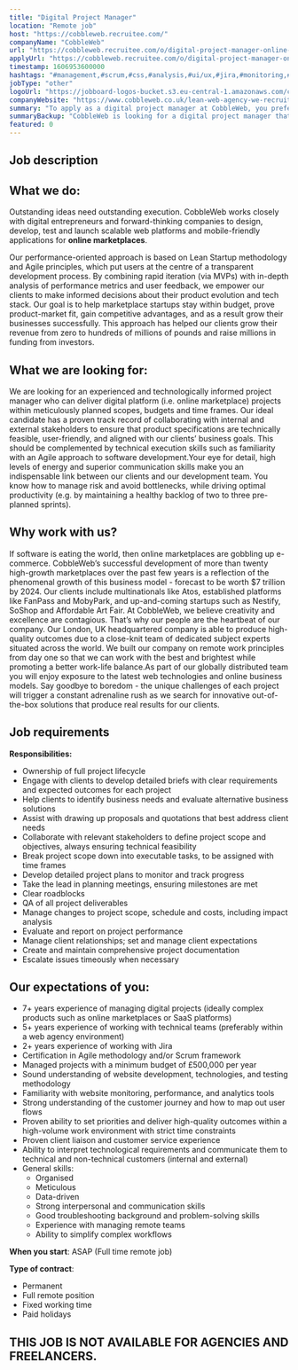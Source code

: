 ```yaml
---
title: "Digital Project Manager"
location: "Remote job"
host: "https://cobbleweb.recruitee.com/"
companyName: "CobbleWeb"
url: "https://cobbleweb.recruitee.com/o/digital-project-manager-online-marketplace-development-remote-role"
applyUrl: "https://cobbleweb.recruitee.com/o/digital-project-manager-online-marketplace-development-remote-role/c/new"
timestamp: 1606953600000
hashtags: "#management,#scrum,#css,#analysis,#ui/ux,#jira,#monitoring,#office,#optimization"
jobType: "other"
logoUrl: "https://jobboard-logos-bucket.s3.eu-central-1.amazonaws.com/cobbleweb"
companyWebsite: "https://www.cobbleweb.co.uk/lean-web-agency-we-recruit/?utm_source=recruitee"
summary: "To apply as a digital project manager at CobbleWeb, you preferably need to have 7+ years experience of managing digital projects."
summaryBackup: "CobbleWeb is looking for a digital project manager that has experience in: #management, #scrum, #css."
featured: 0
---
```


## Job description

## What we do:

Outstanding ideas need outstanding execution. CobbleWeb works closely with digital entrepreneurs and forward-thinking companies to design, develop, test and launch scalable web platforms and mobile-friendly applications for **online marketplaces**.

Our performance-oriented approach is based on Lean Startup methodology and Agile principles, which put users at the centre of a transparent development process. By combining rapid iteration (via MVPs) with in-depth analysis of performance metrics and user feedback, we empower our clients to make informed decisions about their product evolution and tech stack. Our goal is to help marketplace startups stay within budget, prove product-market fit, gain competitive advantages, and as a result grow their businesses successfully. This approach has helped our clients grow their revenue from zero to hundreds of millions of pounds and raise millions in funding from investors.

## What we are looking for:

We are looking for an experienced and technologically informed project manager who can deliver digital platform (i.e. online marketplace) projects within meticulously planned scopes, budgets and time frames. Our ideal candidate has a proven track record of collaborating with internal and external stakeholders to ensure that product specifications are technically feasible, user-friendly, and aligned with our clients’ business goals. This should be complemented by technical execution skills such as familiarity with an Agile approach to software development.Your eye for detail, high levels of energy and superior communication skills make you an indispensable link between our clients and our development team. You know how to manage risk and avoid bottlenecks, while driving optimal productivity (e.g. by maintaining a healthy backlog of two to three pre-planned sprints).

## Why work with us?

If software is eating the world, then online marketplaces are gobbling up e-commerce. CobbleWeb’s successful development of more than twenty high-growth marketplaces over the past few years is a reflection of the phenomenal growth of this business model - forecast to be worth $7 trillion by 2024. Our clients include multinationals like Atos, established platforms like FanPass and MobyPark, and up-and-coming startups such as Nestify, SoShop and Affordable Art Fair. At CobbleWeb, we believe creativity and excellence are contagious. That’s why our people are the heartbeat of our company. Our London, UK headquartered company is able to produce high-quality outcomes due to a close-knit team of dedicated subject experts situated across the world. We built our company on remote work principles from day one so that we can work with the best and brightest while promoting a better work-life balance.As part of our globally distributed team you will enjoy exposure to the latest web technologies and online business models. Say goodbye to boredom - the unique challenges of each project will trigger a constant adrenaline rush as we search for innovative out-of-the-box solutions that produce real results for our clients.

## Job requirements

**Responsibilities:**

*   Ownership of full project lifecycle
*   Engage with clients to develop detailed briefs with clear requirements and expected outcomes for each project
*   Help clients to identify business needs and evaluate alternative business solutions
*   Assist with drawing up proposals and quotations that best address client needs
*   Collaborate with relevant stakeholders to define project scope and objectives, always ensuring technical feasibility
*   Break project scope down into executable tasks, to be assigned with time frames
*   Develop detailed project plans to monitor and track progress
*   Take the lead in planning meetings, ensuring milestones are met
*   Clear roadblocks
*   QA of all project deliverables
*   Manage changes to project scope, schedule and costs, including impact analysis
*   Evaluate and report on project performance
*   Manage client relationships; set and manage client expectations
*   Create and maintain comprehensive project documentation
*   Escalate issues timeously when necessary

## Our expectations of you:

*   7+ years experience of managing digital projects (ideally complex products such as online marketplaces or SaaS platforms)
*   5+ years experience of working with technical teams (preferably within a web agency environment)
*   2+ years experience of working with Jira
*   Certification in Agile methodology and/or Scrum framework
*   Managed projects with a minimum budget of £500,000 per year
*   Sound understanding of website development, technologies, and testing methodology
*   Familiarity with website monitoring, performance, and analytics tools
*   Strong understanding of the customer journey and how to map out user flows
*   Proven ability to set priorities and deliver high-quality outcomes within a high-volume work environment with strict time constraints
*   Proven client liaison and customer service experience
*   Ability to interpret technological requirements and communicate them to technical and non-technical customers (internal and external)
*   General skills:
    *   Organised
    *   Meticulous
    *   Data-driven
    *   Strong interpersonal and communication skills
    *   Good troubleshooting background and problem-solving skills
    *   Experience with managing remote teams
    *   Ability to simplify complex workflows

**When you start**: ASAP (Full time remote job)

**Type of contract**:

*   Permanent
*   Full remote position
*   Fixed working time
*   Paid holidays

## THIS JOB IS NOT AVAILABLE FOR AGENCIES AND FREELANCERS.
